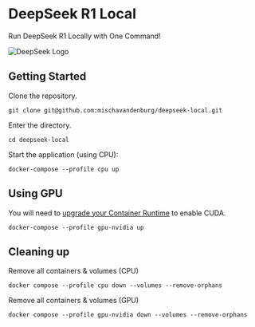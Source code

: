# DeepSeek R1 Local

Run DeepSeek R1 Locally with One Command!

![DeepSeek Logo](https://platform.theverge.com/wp-content/uploads/sites/2/chorus/uploads/chorus_asset/file/25848982/STKB320_DEEPSEEK_AI_CVIRGINIA_A.jpg?quality=90&strip=all&crop=0%2C0%2C100%2C100&w=144)

## Getting Started

Clone the repository.

`git clone git@github.com:mischavandenburg/deepseek-local.git`

Enter the directory.

`cd deepseek-local`

Start the application (using CPU):

`docker-compose --profile cpu up`

## Using GPU

You will need to [upgrade your Container Runtime](https://docs.nvidia.com/dgx/nvidia-container-runtime-upgrade/) to enable CUDA.

`docker-compose --profile gpu-nvidia up`

## Cleaning up

Remove all containers & volumes (CPU)

`docker compose --profile cpu down --volumes --remove-orphans`

Remove all containers & volumes (GPU)

`docker compose --profile gpu-nvidia down --volumes --remove-orphans`
